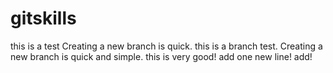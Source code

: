 # gitskills
this is  a test
Creating a new branch is quick.
this is a branch test.
Creating a new branch is quick and simple.
this is very good!
add one new line!
add!
